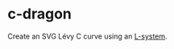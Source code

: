 # c-dragon

Create an SVG Lévy C curve using an [L-system](https://en.wikipedia.org/wiki/L-system#Example_6:_Dragon_curve). 
